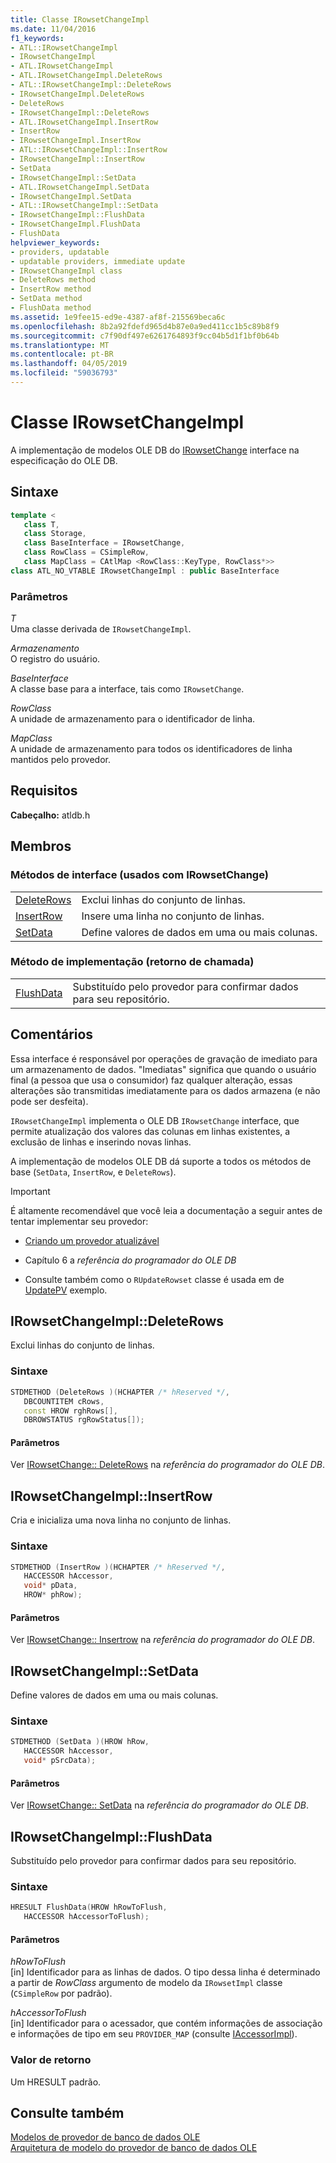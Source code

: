```yaml
---
title: Classe IRowsetChangeImpl
ms.date: 11/04/2016
f1_keywords:
- ATL::IRowsetChangeImpl
- IRowsetChangeImpl
- ATL.IRowsetChangeImpl
- ATL.IRowsetChangeImpl.DeleteRows
- ATL::IRowsetChangeImpl::DeleteRows
- IRowsetChangeImpl.DeleteRows
- DeleteRows
- IRowsetChangeImpl::DeleteRows
- ATL.IRowsetChangeImpl.InsertRow
- InsertRow
- IRowsetChangeImpl.InsertRow
- ATL::IRowsetChangeImpl::InsertRow
- IRowsetChangeImpl::InsertRow
- SetData
- IRowsetChangeImpl::SetData
- ATL.IRowsetChangeImpl.SetData
- IRowsetChangeImpl.SetData
- ATL::IRowsetChangeImpl::SetData
- IRowsetChangeImpl::FlushData
- IRowsetChangeImpl.FlushData
- FlushData
helpviewer_keywords:
- providers, updatable
- updatable providers, immediate update
- IRowsetChangeImpl class
- DeleteRows method
- InsertRow method
- SetData method
- FlushData method
ms.assetid: 1e9fee15-ed9e-4387-af8f-215569beca6c
ms.openlocfilehash: 8b2a92fdefd965d4b87e0a9ed411cc1b5c89b8f9
ms.sourcegitcommit: c7f90df497e6261764893f9cc04b5d1f1bf0b64b
ms.translationtype: MT
ms.contentlocale: pt-BR
ms.lasthandoff: 04/05/2019
ms.locfileid: "59036793"
---
```

# <a name="irowsetchangeimpl-class"></a>Classe IRowsetChangeImpl

A implementação de modelos OLE DB do [IRowsetChange](/previous-versions/windows/desktop/ms715790(v=vs.85)) interface na especificação do OLE DB.

## <a name="syntax"></a>Sintaxe

```cpp
template <
   class T,
   class Storage,
   class BaseInterface = IRowsetChange,
   class RowClass = CSimpleRow,
   class MapClass = CAtlMap <RowClass::KeyType, RowClass*>>
class ATL_NO_VTABLE IRowsetChangeImpl : public BaseInterface
```

### <a name="parameters"></a>Parâmetros

*T*<br/>
Uma classe derivada de `IRowsetChangeImpl`.

*Armazenamento*<br/>
O registro do usuário.

*BaseInterface*<br/>
A classe base para a interface, tais como `IRowsetChange`.

*RowClass*<br/>
A unidade de armazenamento para o identificador de linha.

*MapClass*<br/>
A unidade de armazenamento para todos os identificadores de linha mantidos pelo provedor.

## <a name="requirements"></a>Requisitos

**Cabeçalho:** atldb.h

## <a name="members"></a>Membros

### <a name="interface-methods-used-with-irowsetchange"></a>Métodos de interface (usados com IRowsetChange)

|||
|-|-|
|[DeleteRows](#deleterows)|Exclui linhas do conjunto de linhas.|
|[InsertRow](#insertrow)|Insere uma linha no conjunto de linhas.|
|[SetData](#setdata)|Define valores de dados em uma ou mais colunas.|

### <a name="implementation-method-callback"></a>Método de implementação (retorno de chamada)

|||
|-|-|
|[FlushData](#flushdata)|Substituído pelo provedor para confirmar dados para seu repositório.|

## <a name="remarks"></a>Comentários

Essa interface é responsável por operações de gravação de imediato para um armazenamento de dados. "Imediatas" significa que quando o usuário final (a pessoa que usa o consumidor) faz qualquer alteração, essas alterações são transmitidas imediatamente para os dados armazena (e não pode ser desfeita).

`IRowsetChangeImpl` implementa o OLE DB `IRowsetChange` interface, que permite atualização dos valores das colunas em linhas existentes, a exclusão de linhas e inserindo novas linhas.

A implementação de modelos OLE DB dá suporte a todos os métodos de base (`SetData`, `InsertRow`, e `DeleteRows`).

> [!IMPORTANT]
>  É altamente recomendável que você leia a documentação a seguir antes de tentar implementar seu provedor:

- [Criando um provedor atualizável](../../data/oledb/creating-an-updatable-provider.md)

- Capítulo 6 a *referência do programador do OLE DB*

- Consulte também como o `RUpdateRowset` classe é usada em de [UpdatePV](https://github.com/Microsoft/VCSamples/tree/master/VC2010Samples/ATL/OLEDB/Provider/UPDATEPV) exemplo.

## <a name="deleterows"></a> IRowsetChangeImpl::DeleteRows

Exclui linhas do conjunto de linhas.

### <a name="syntax"></a>Sintaxe

```cpp
STDMETHOD (DeleteRows )(HCHAPTER /* hReserved */,
   DBCOUNTITEM cRows,
   const HROW rghRows[],
   DBROWSTATUS rgRowStatus[]);
```

#### <a name="parameters"></a>Parâmetros

Ver [IRowsetChange:: DeleteRows](/previous-versions/windows/desktop/ms724362(v=vs.85)) na *referência do programador do OLE DB*.

## <a name="insertrow"></a> IRowsetChangeImpl::InsertRow

Cria e inicializa uma nova linha no conjunto de linhas.

### <a name="syntax"></a>Sintaxe

```cpp
STDMETHOD (InsertRow )(HCHAPTER /* hReserved */,
   HACCESSOR hAccessor,
   void* pData,
   HROW* phRow);
```

#### <a name="parameters"></a>Parâmetros

Ver [IRowsetChange:: Insertrow](/previous-versions/windows/desktop/ms716921(v=vs.85)) na *referência do programador do OLE DB*.

## <a name="setdata"></a> IRowsetChangeImpl::SetData

Define valores de dados em uma ou mais colunas.

### <a name="syntax"></a>Sintaxe

```cpp
STDMETHOD (SetData )(HROW hRow,
   HACCESSOR hAccessor,
   void* pSrcData);
```

#### <a name="parameters"></a>Parâmetros

Ver [IRowsetChange:: SetData](/previous-versions/windows/desktop/ms721232(v=vs.85)) na *referência do programador do OLE DB*.

## <a name="flushdata"></a> IRowsetChangeImpl::FlushData

Substituído pelo provedor para confirmar dados para seu repositório.

### <a name="syntax"></a>Sintaxe

```cpp
HRESULT FlushData(HROW hRowToFlush,
   HACCESSOR hAccessorToFlush);
```

#### <a name="parameters"></a>Parâmetros

*hRowToFlush*<br/>
[in] Identificador para as linhas de dados. O tipo dessa linha é determinado a partir de *RowClass* argumento de modelo da `IRowsetImpl` classe (`CSimpleRow` por padrão).

*hAccessorToFlush*<br/>
[in] Identificador para o acessador, que contém informações de associação e informações de tipo em seu `PROVIDER_MAP` (consulte [IAccessorImpl](../../data/oledb/iaccessorimpl-class.md)).

### <a name="return-value"></a>Valor de retorno

Um HRESULT padrão.

## <a name="see-also"></a>Consulte também

[Modelos de provedor de banco de dados OLE](../../data/oledb/ole-db-provider-templates-cpp.md)<br/>
[Arquitetura de modelo do provedor de banco de dados OLE](../../data/oledb/ole-db-provider-template-architecture.md)